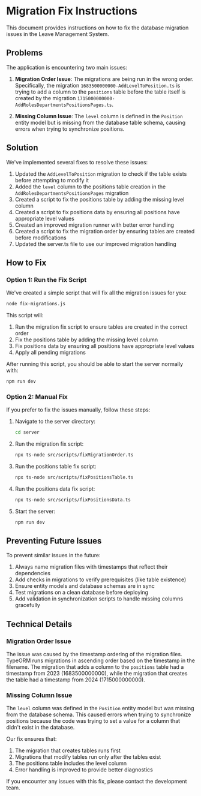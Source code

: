 # Migration Fix Instructions

This document provides instructions on how to fix the database migration issues in the Leave Management System.

## Problems

The application is encountering two main issues:

1. **Migration Order Issue**: The migrations are being run in the wrong order. Specifically, the migration `1683500000000-AddLevelToPosition.ts` is trying to add a column to the `positions` table before the table itself is created by the migration `1715000000000-AddRolesDepartmentsPositionsPages.ts`.

2. **Missing Column Issue**: The `level` column is defined in the `Position` entity model but is missing from the database table schema, causing errors when trying to synchronize positions.

## Solution

We've implemented several fixes to resolve these issues:

1. Updated the `AddLevelToPosition` migration to check if the table exists before attempting to modify it
2. Added the `level` column to the positions table creation in the `AddRolesDepartmentsPositionsPages` migration
3. Created a script to fix the positions table by adding the missing level column
4. Created a script to fix positions data by ensuring all positions have appropriate level values
5. Created an improved migration runner with better error handling
6. Created a script to fix the migration order by ensuring tables are created before modifications
7. Updated the server.ts file to use our improved migration handling

## How to Fix

### Option 1: Run the Fix Script

We've created a simple script that will fix all the migration issues for you:

```bash
node fix-migrations.js
```

This script will:
1. Run the migration fix script to ensure tables are created in the correct order
2. Fix the positions table by adding the missing level column
3. Fix positions data by ensuring all positions have appropriate level values
4. Apply all pending migrations

After running this script, you should be able to start the server normally with:

```bash
npm run dev
```

### Option 2: Manual Fix

If you prefer to fix the issues manually, follow these steps:

1. Navigate to the server directory:
   ```bash
   cd server
   ```

2. Run the migration fix script:
   ```bash
   npx ts-node src/scripts/fixMigrationOrder.ts
   ```

3. Run the positions table fix script:
   ```bash
   npx ts-node src/scripts/fixPositionsTable.ts
   ```

4. Run the positions data fix script:
   ```bash
   npx ts-node src/scripts/fixPositionsData.ts
   ```

5. Start the server:
   ```bash
   npm run dev
   ```

## Preventing Future Issues

To prevent similar issues in the future:

1. Always name migration files with timestamps that reflect their dependencies
2. Add checks in migrations to verify prerequisites (like table existence)
3. Ensure entity models and database schemas are in sync
4. Test migrations on a clean database before deploying
5. Add validation in synchronization scripts to handle missing columns gracefully

## Technical Details

### Migration Order Issue

The issue was caused by the timestamp ordering of the migration files. TypeORM runs migrations in ascending order based on the timestamp in the filename. The migration that adds a column to the `positions` table had a timestamp from 2023 (1683500000000), while the migration that creates the table had a timestamp from 2024 (1715000000000).

### Missing Column Issue

The `level` column was defined in the `Position` entity model but was missing from the database schema. This caused errors when trying to synchronize positions because the code was trying to set a value for a column that didn't exist in the database.

Our fix ensures that:
1. The migration that creates tables runs first
2. Migrations that modify tables run only after the tables exist
3. The positions table includes the level column
4. Error handling is improved to provide better diagnostics

If you encounter any issues with this fix, please contact the development team.